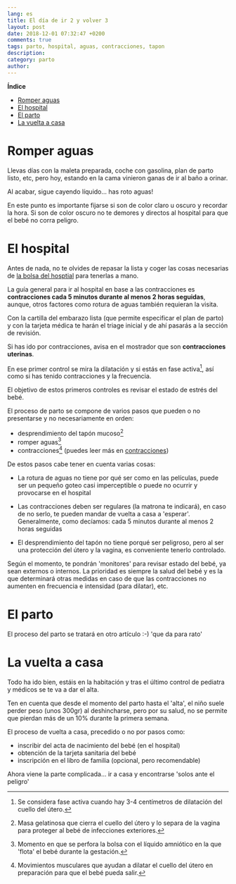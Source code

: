 ```yaml
---
lang: es
title: El día de ir 2 y volver 3
layout: post
date: 2018-12-01 07:32:47 +0200
comments: true
tags: parto, hospital, aguas, contracciones, tapon
description:
category: parto
author:
---
```


**Índice**
<!-- TOC depthFrom:1 insertAnchor:true orderedList:true -->

- [Romper aguas](#romper-aguas)
- [El hospital](#el-hospital)
- [El parto](#el-parto)
- [La vuelta a casa](#la-vuelta-a-casa)

<!-- /TOC -->

<a id="markdown-romper-aguas" name="romper-aguas"></a>
# Romper aguas
Llevas días con la maleta preparada, coche con gasolina, plan de parto listo, etc, pero hoy, estando en la cama vinieron ganas de ir al baño a orinar.

Al acabar, sigue cayendo líquido... has roto aguas!

En este punto es importante fijarse si son de color claro u oscuro y recordar la hora. Si son de color oscuro no te demores y directos al hospital para que el bebé no corra peligro.

<a id="markdown-el-hospital" name="el-hospital"></a>
# El hospital

Antes de nada, no te olvides de repasar la lista y coger las cosas necesarias de [la bolsa del hosptial]({filename}maleta.md) para tenerlas a mano.

La guía general para ir al hospital en base a las contracciones es **contracciones cada 5 minutos durante al menos 2 horas seguidas**, aunque, otros factores como rotura de aguas también requieran la visita.

Con la cartilla del embarazo lista (que permite especificar el plan de parto) y con la tarjeta médica te harán el triage inicial y de ahí pasarás a la sección de revisión.

Si has ido por contracciones, avisa en el mostrador que son **contracciones uterinas**.

En ese primer control se mira la dilatación y si estás en fase activa[^activa], así como si has tenido contracciones y la frecuencia.

El objetivo de estos primeros controles es revisar el estado de estrés del bebé.

[^activa]: Se considera fase activa cuando hay 3-4 centímetros de dilatación del cuello del útero.

El proceso de parto se compone de varios pasos que pueden o no presentarse y no necesariamente en orden:

- desprendimiento del tapón mucoso[^taponmucoso]
- romper aguas[^romperaguas]
- contracciones[^contracciones] (puedes leer más en [contracciones]({filename}contracciones.md))

[^taponmucoso]: Masa gelatinosa que cierra el cuello del útero y lo separa de la vagina para proteger al bebé de infecciones exteriores.

[^romperaguas]: Momento en que se perfora la bolsa con el líquido amniótico en la que 'flota' el bebé durante la gestación.

[^contracciones]: Movimientos musculares que ayudan a dilatar el cuello del útero en preparación para que el bebé pueda salir.

De estos pasos cabe tener en cuenta varias cosas:

- La rotura de aguas no tiene por qué ser como en las películas, puede ser un pequeño goteo casi imperceptible o puede no ocurrir y provocarse en el hospital

- Las contracciones deben ser regulares (la matrona te indicará), en caso de no serlo, te pueden mandar de vuelta a casa a 'esperar'. Generalmente, como decíamos: cada 5 minutos durante al menos 2 horas seguidas

- El desprendimiento del tapón no tiene porqué ser peligroso, pero al ser una protección del útero y la vagina, es conveniente tenerlo controlado.

Según el momento, te pondrán 'monitores' para revisar estado del bebé, ya sean externos o internos. La prioridad es siempre la salud del bebé y es la que determinará otras medidas en caso de que las contracciones no aumenten en frecuencia e intensidad (para dilatar), etc.

<a id="markdown-el-parto" name="el-parto"></a>
# El parto
El proceso del parto se tratará en otro artículo :-) 'que da para rato'

<a id="markdown-la-vuelta-a-casa" name="la-vuelta-a-casa"></a>
# La vuelta a casa

Todo ha ido bien, estáis en la habitación y tras el último control de pediatra y médicos se te va a dar el alta.

Ten en cuenta que desde el momento del parto hasta el 'alta', el niño suele perder peso (unos 300gr) al deshincharse, pero por su salud, no se permite que pierdan más de un 10% durante la primera semana.

El proceso de vuelta a casa, precedido o no por pasos como:
- inscribir del acta de nacimiento del bebé (en el hospital)
- obtención de la tarjeta sanitaria del bebé
- inscripción en el libro de familia (opcional, pero recomendable)

Ahora viene la parte complicada... ir a casa y encontrarse 'solos ante el peligro'